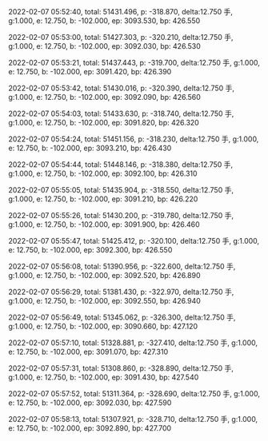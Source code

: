 2022-02-07 05:52:40, total: 51431.496, p: -318.870, delta:12.750 手, g:1.000, e: 12.750, b: -102.000, ep: 3093.530, bp: 426.550

2022-02-07 05:53:00, total: 51427.303, p: -320.210, delta:12.750 手, g:1.000, e: 12.750, b: -102.000, ep: 3092.030, bp: 426.530

2022-02-07 05:53:21, total: 51437.443, p: -319.700, delta:12.750 手, g:1.000, e: 12.750, b: -102.000, ep: 3091.420, bp: 426.390

2022-02-07 05:53:42, total: 51430.016, p: -320.390, delta:12.750 手, g:1.000, e: 12.750, b: -102.000, ep: 3092.090, bp: 426.560

2022-02-07 05:54:03, total: 51433.630, p: -318.740, delta:12.750 手, g:1.000, e: 12.750, b: -102.000, ep: 3091.820, bp: 426.320

2022-02-07 05:54:24, total: 51451.156, p: -318.230, delta:12.750 手, g:1.000, e: 12.750, b: -102.000, ep: 3093.210, bp: 426.430

2022-02-07 05:54:44, total: 51448.146, p: -318.380, delta:12.750 手, g:1.000, e: 12.750, b: -102.000, ep: 3092.100, bp: 426.310

2022-02-07 05:55:05, total: 51435.904, p: -318.550, delta:12.750 手, g:1.000, e: 12.750, b: -102.000, ep: 3091.210, bp: 426.220

2022-02-07 05:55:26, total: 51430.200, p: -319.780, delta:12.750 手, g:1.000, e: 12.750, b: -102.000, ep: 3091.900, bp: 426.460

2022-02-07 05:55:47, total: 51425.412, p: -320.100, delta:12.750 手, g:1.000, e: 12.750, b: -102.000, ep: 3092.300, bp: 426.550

2022-02-07 05:56:08, total: 51390.956, p: -322.600, delta:12.750 手, g:1.000, e: 12.750, b: -102.000, ep: 3092.520, bp: 426.890

2022-02-07 05:56:29, total: 51381.430, p: -322.970, delta:12.750 手, g:1.000, e: 12.750, b: -102.000, ep: 3092.550, bp: 426.940

2022-02-07 05:56:49, total: 51345.062, p: -326.300, delta:12.750 手, g:1.000, e: 12.750, b: -102.000, ep: 3090.660, bp: 427.120

2022-02-07 05:57:10, total: 51328.881, p: -327.410, delta:12.750 手, g:1.000, e: 12.750, b: -102.000, ep: 3091.070, bp: 427.310

2022-02-07 05:57:31, total: 51308.860, p: -328.890, delta:12.750 手, g:1.000, e: 12.750, b: -102.000, ep: 3091.430, bp: 427.540

2022-02-07 05:57:52, total: 51311.364, p: -328.690, delta:12.750 手, g:1.000, e: 12.750, b: -102.000, ep: 3092.030, bp: 427.590

2022-02-07 05:58:13, total: 51307.921, p: -328.710, delta:12.750 手, g:1.000, e: 12.750, b: -102.000, ep: 3092.890, bp: 427.700